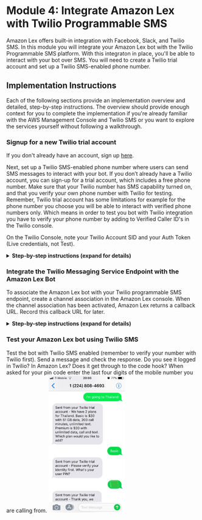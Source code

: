 # Module 4: Integrate Amazon Lex with Twilio Programmable SMS 

Amazon Lex offers built-in integration with Facebook, Slack, and Twilio SMS. In this module you will integrate your Amazon Lex bot with the Twilio Programmable SMS platform. With this integraton in place, you'll be able to interact with your bot over SMS. You will need to create a Twilio trial account and set up a Twilio SMS-enabled phone number. 

## Implementation Instructions

Each of the following sections provide an implementation overview and detailed, step-by-step instructions. The overview should provide enough context for you to complete the implementation if you're already familiar with the AWS Management Console and Twilio SMS or you want to explore the services yourself without following a walkthrough.

### Signup for a new Twilio trial account
If you don't already have an account, sign up [here](https://www.twilio.com/try-twilio).

Next, set up a Twilio SMS-enabled phone number where users can send SMS messages to interact with your bot. If you don’t already have a Twilio account, you can sign-up for a trial account, which includes a free phone number. Make sure that your Twilio number has SMS capability turned on, and that you verify your own phone number with Twilio for testing. Remember, Twilio trial account has some limitations for example for the phone number you choose you will be able to interact with verified phone numbers only. Which means in order to test you bot with Twilio integration you have to verify your phone number by adding to Verified Caller ID's in the Twilio console.

On the Twilio Console, note your Twilio Account SID and your Auth Token (Live credentials, not Test).

<details>
<summary><strong>Step-by-step instructions (expand for details)</strong></summary><p>

1. Once you sign up for the trial account, take a note of the Twilio Account SID and the Twilio Auth Token under Dashboard - Settings - General settings (note:  you likely need to create a `Learn & Explore` project to get started).

1. Under Phone Numbers, pick a phone number.  This phone number will be the SMS phone number which your bot users will use to interact with the Lex bot you created.  Please choose a US number because Twilio supports SMS for US numbers only at this time.

    <img src="images/twilio-numbers.png" alt="Twilio Manage Phone Numbers screenshot">

1. Under Verified Caller IDs section, verify the phone number you will use for testing. (For example, this is your mobile number if you intend to use that device to test your bot over SMS.)
</p></details>

### Integrate the Twilio Messaging Service Endpoint with the Amazon Lex Bot 
To associate the Amazon Lex bot with your Twilio programmable SMS endpoint, create a channel association in the Amazon Lex console. When the channel association has been activated, Amazon Lex returns a callback URL. Record this callback URL for later.
<details>
<summary><strong>Step-by-step instructions (expand for details)</strong></summary><p>

1. Open the [Amazon Lex console](https://console.aws.amazon.com/lex/home?region=us-east-1) and choose the `InternationalPlan` bot

1. Choose the **Channels** tab; then **Twilio SMS**

1. Provide the following information:
	* Channel name: `SMSTest`
	* Channel description: `Twilio SMS channel for dev bot`
	* KMS key:  `aws/lex`
	* Alias:  `devt`
	* Use the Auth Token and Account SID from earlier
	* Activate; note the endpoint created for Twilio SMS

    <img src="images/twilio-channel.png" alt="Amazon Lex - Twilio SMS Channel activation">

1. Next, we need to connect the Twilio SMS endpoint to the Amazon Lex bot using the Twilio Console

1. From Manage Numbers - Active Numbers, select the number to configure the Messaging webhook with the callback URL provided by Amazon Lex above

    <img src="images/twilio-webhook.png" alt="Twilio - Update messaging webhook">

</p></details>

### Test your Amazon Lex bot using Twilio SMS

Test the bot with Twilio SMS enabled (remember to verify your number with Twilio first).  Send a message and check the response.  Do you see it logged in Twilio?  In Amazon Lex?  Does it get through to the code hook?  When asked for your pin code enter the last four digits of the mobile number you are calling from.
    <img src="images/twilio-sms.jpg" alt="Twilio - Test bot" width="40%">




